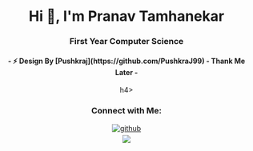 <div align="center">
<h1>Hi 👋, I'm Pranav Tamhanekar</h1>
<h3 >First Year Computer Science</h3>

<h4>- ⚡ Design By [Pushkraj](https://github.com/PushkraJ99) - Thank Me Later - </h4>h4>

<h3>Connect with Me:</h3>
<a href="https://github.com/Pranav-Tamhanekar " target="_blank">
<img src=https://img.shields.io/badge/github-%2324292e.svg?&style=for-the-badge&logo=github&logoColor=white alt=github style="margin-bottom: 5px;" />
</a>
<br>
<img src="https://komarev.com/ghpvc/?username=Pranav-Tamhanekar&&style=flat-square" align="center" />
</div>  

